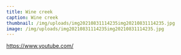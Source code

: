 ```yaml
---
title: Wine creek
caption: Wine creek
thumbnail: /img/uploads/img20210831114235img20210831114235.jpg
image: /img/uploads/img20210831114235img20210831114235.jpg
---
```

https://www.youtube.com/